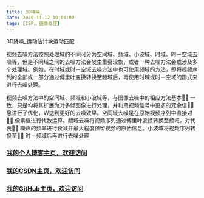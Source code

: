 ```yaml
---
title: 3D降噪_
date: 2020-11-12 10:08:00
tags: [ISP, 图像处理]
---
```


3D降噪_运动估计块运动匹配
<!--more-->
视频去噪方法按照处理域的不同可分为空间域、频域、小波域、时域、时－空域去噪等，但是不同域之间的去噪方法会发生重叠现象，或者一种去噪方法会或涉及多个处理域。例如，在时域或时－空域去噪方法中也可使用频域的方法，即将视频序列的全部或一部分通过傅里叶变换转换至频域后，再使用时域或时－空域的形式来进行去噪处理。

视频去噪方法中的空间域、频域和小波域等，与图像去噪中的相应方法基本
一致，只是均将其扩展为对多倾图像进行处理，并利用视频信号中更多的冗余信
息进行了优化，Ｗ达到更好的去噪效果。空间域去噪是在原始视频序列中直接对
像素值进行代数运算。频域去噪将视频序列通过傅里叶变换转换至频域，对代表
噪声的频率进行衰减并最大程度保留视频的原始信息。小波域将视频序列转换至
时－频域后再进行去噪处理


### [我的个人博客主页，欢迎访问](http://www.aomanhao.top/)
### [我的CSDN主页，欢迎访问](https://blog.csdn.net/Aoman_Hao)
### [我的GitHub主页，欢迎访问](https://github.com/AomanHao)


